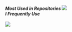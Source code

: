 <strong>
  <em>
    Most Used in Repositories
  </em>
</strong>

<img src="https://github-readme-stats.vercel.app/api/top-langs/?username=pavelixo&hide=makefile,dockerfile,html,css,scss,vue,shell&bg_color=0000&title_color=e6edf3&text_color=e6edf3&border_color=0000&langs_count=100&hide_title=true&hide_progress=true" />

<div>
  <strong>
    <em>
      I Frequently Use
    </em>
  </strong>
</div>
<br> <img 
  src="https://skillicons.dev/icons?i=python,elixir,ruby,java,php,typescript,javascript,html,css,webassembly,c,cpp,rust,go,crystal,django,spring,rails,laravel,fastapi,flask,next,vite,nodejs,react,vue,solidjs,svelte,htmx,graphql,nginx,aws,firebase,cloudflare,tailwind,bootstrap,sass,postgres,sqlite,mysql,mongodb,cassandra,elasticsearch,redis,rabbitmq,docker,grafana,anaconda,tensorflow,bash,git,neovim,vscode,arch,mint,windows,obsidian,notion,illustrator,figma&perline=15" 
/>
